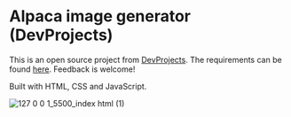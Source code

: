 # Alpaca image generator (DevProjects)
This is an open source project from [DevProjects](https://www.codementor.io/projects). The requirements can be found [here](https://www.codementor.io/projects/web/alpaca-image-generator-website-ce2oc0eus8). Feedback is welcome! 

Built with HTML, CSS and JavaScript.

![127 0 0 1_5500_index html (1)](https://github.com/lukaspodmelle/alpaca-generator/assets/132982113/c817eb97-5aa4-4f59-a4ef-a459ea8e4330)
